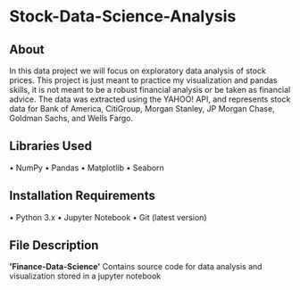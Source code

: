 # Stock-Data-Science-Analysis

## About
In this data project we will focus on exploratory data analysis of stock prices. This project is just meant to practice my visualization and pandas skills, it is not meant to be a robust financial analysis or be taken as financial advice. The data was extracted using the YAHOO! API, and represents stock data for Bank of America, CitiGroup, Morgan Stanley, JP Morgan Chase, Goldman Sachs, and Wells Fargo. 

## Libraries Used
• NumPy
• Pandas
• Matplotlib
• Seaborn

## Installation Requirements
• Python 3.x
• Jupyter Notebook
• Git (latest version)

## File Description
**'Finance-Data-Science'**
Contains source code for data analysis and visualization stored in a jupyter notebook

